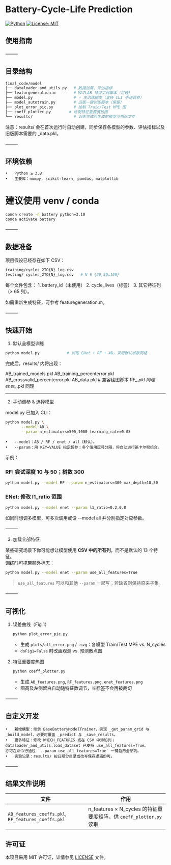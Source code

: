 # Battery-Cycle-Life Prediction
[![Python](https://img.shields.io/badge/python-%3E%3D3.8-blue)](https://www.python.org)
[![License: MIT](https://img.shields.io/badge/License-MIT-green)](LICENSE)

## 使用指南

⸻

## 目录结构

```bash
final_code/model
├── dataloader_and_utils.py   # 数据加载、评估指标
├── featurgeneration.m        # MATLAB 特征工程脚本（可选）
├── model.py                  # ⭐ 主训练脚本（支持 CLI 手动调参）
├── model_autotrain.py        # 旧版一键训练脚本（保留）
├── plot_error_pic.py         # 绘制 Train/Test MPE 图
├── coeff_plotter.py        # 绘制特征重要度热图
└── results/                  # 训练完成后生成的模型与指标文件
```

注意：results/ 会在首次运行时自动创建，同步保存各模型的参数、评估指标以及旧版脚本需要的 _data.pkl。

⸻

## 环境依赖
	•	Python ≥ 3.8
	•	主要库：numpy, scikit-learn, pandas, matplotlib

# 建议使用 venv / conda
```bash
conda create -n battery python=3.10
conda activate battery
```

⸻

## 数据准备

项目假设已经存在如下 CSV：

```bash
training/cycles_2TO{N}_log.csv
testing/ cycles_2TO{N}_log.csv   # N ∈ {20,30…100}
```

每个文件包含：
	1.	battery_id（未使用）
	2.	cycle_lives（标签）
	3.	其它特征列（≥ 65 列）。

如需重新生成特征，可参考 featuregeneration.m。

⸻

## 快速开始

1. 默认全模型训练

```bash
python model.py            # 训练 ENet + RF + AB，采用默认参数网格
```

完成后，results/ 内将出现：

AB_trained_models.pkl
AB_training_percenterror.pkl
AB_crossvalid_percenterror.pkl
AB_data.pkl           # 兼容绘图脚本
RF_*.pkl  同理
enet_*.pkl 同理
___
2. 手动调参 & 选择模型

model.py 已加入 CLI：

```bash
python model.py \
       --model AB \
       --param n_estimators=500,1000 learning_rate=0.05
```

	•	--model：AB / RF / enet / all（默认）。
	•	--param：用 KEY=VALUE 指定超参；多个值用逗号分隔，将自动进行笛卡尔积组合。

示例：

### RF: 尝试深度 10 与 50；树数 300

```bash
python model.py --model RF --param n_estimators=300 max_depth=10,50
```

### ENet: 修改 l1_ratio 范围

```bash
python model.py --model enet --param l1_ratio=0.2,0.8
```

如同时想调多模型，可多次调用或设 --model all 并分别指定对应参数。

⸻

3. 加载全部特征

某些研究场景下你可能想让模型使用 **CSV 中的所有列**，而不是默认的 13 个特征。  
训练时可携带额外标志：

```bash
python model.py --model enet --param use_all_features=True
```

> `use_all_features` 可以和其他 `--param` 一起写；若缺省则保持原来子集。

⸻

## 可视化

1. 误差曲线（Fig 1）

   ```bash
   python plot_error_pic.py
   ```

   - 生成 `plots/all_error.png` / `.svg`：各模型 Train/Test MPE vs. N_cycles
   - `doFig1=False` 时改画观测 vs. 预测散点图

2. 特征重要度热图

   ```bash
   python coeff_plotter.py
   ```

   - 生成 `AB_features.png`, `RF_features.png`, `enet_features.png`
   - 图高及左侧留白自动随特征数调节，长标签不会再被裁切

⸻

## 自定义开发
	•	新增模型：继承 BaseBatteryModelTrainer，实现 _get_param_grid 与 _build_model，必要时覆盖 _predict 与 _save_results。
	•	更多特征：修改 WHICH_FEATURES 或在 CSV 中添加列；dataloader_and_utils.load_dataset 已支持 use_all_features=True。
	亦可在命令行通过 `--param use_all_features=True` 一键启用全部列。
	•	实验记录：results/ 按日期分目录或改写保存逻辑即可。

⸻

## 结果文件说明

| 文件 | 作用 |
|------|------|
| `AB_features_coeffs.pkl`, `RF_features_coeffs.pkl` | n_features × N_cycles 的特征重要度矩阵，供 `coeff_plotter.py` 读取 |

## 许可证

本项目采用 MIT 许可证，详情参见 [LICENSE](LICENSE) 文件。
